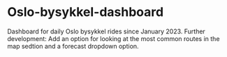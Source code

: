 # Oslo-bysykkel-dashboard
Dashboard for daily Oslo bysykkel rides since January 2023. Further development: Add an option for looking at the most common routes in the map sedtion and a forecast dropdown option.
